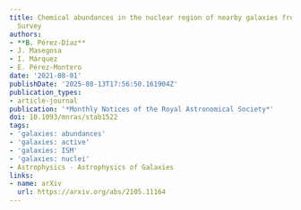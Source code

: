 ```yaml
---
title: Chemical abundances in the nuclear region of nearby galaxies from the Palomar
  Survey
authors:
- **B. Pérez-Díaz**
- J. Masegosa
- I. Márquez
- E. Pérez-Montero
date: '2021-08-01'
publishDate: '2025-08-13T17:56:50.161904Z'
publication_types:
- article-journal
publication: '*Monthly Notices of the Royal Astronomical Society*'
doi: 10.1093/mnras/stab1522
tags:
- 'galaxies: abundances'
- 'galaxies: active'
- 'galaxies: ISM'
- 'galaxies: nuclei'
- Astrophysics - Astrophysics of Galaxies
links:
- name: arXiv
  url: https://arxiv.org/abs/2105.11164
---
```

